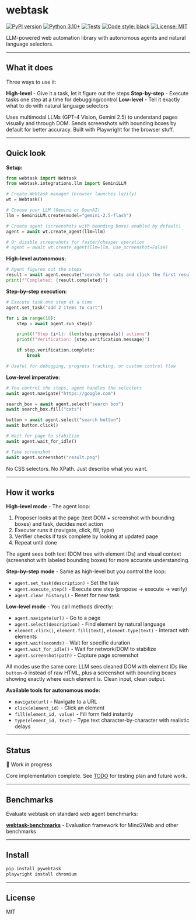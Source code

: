 # webtask

[![PyPI version](https://badge.fury.io/py/pywebtask.svg)](https://badge.fury.io/py/pywebtask)
[![Python 3.10+](https://img.shields.io/badge/python-3.10+-blue.svg)](https://www.python.org/downloads/)
[![Tests](https://github.com/steve-z-wang/webtask/actions/workflows/test.yml/badge.svg)](https://github.com/steve-z-wang/webtask/actions/workflows/test.yml)
[![Code style: black](https://img.shields.io/badge/code%20style-black-000000.svg)](https://github.com/psf/black)
[![License: MIT](https://img.shields.io/badge/License-MIT-yellow.svg)](https://opensource.org/licenses/MIT)

LLM-powered web automation library with autonomous agents and natural language selectors.

---

## What it does

Three ways to use it:

**High-level** - Give it a task, let it figure out the steps
**Step-by-step** - Execute tasks one step at a time for debugging/control
**Low-level** - Tell it exactly what to do with natural language selectors

Uses multimodal LLMs (GPT-4 Vision, Gemini 2.5) to understand pages visually and through DOM. Sends screenshots with bounding boxes by default for better accuracy. Built with Playwright for the browser stuff.

---

## Quick look

**Setup:**
```python
from webtask import Webtask
from webtask.integrations.llm import GeminiLLM

# Create Webtask manager (browser launches lazily)
wt = Webtask()

# Choose your LLM (Gemini or OpenAI)
llm = GeminiLLM.create(model="gemini-2.5-flash")

# Create agent (screenshots with bounding boxes enabled by default)
agent = await wt.create_agent(llm=llm)

# Or disable screenshots for faster/cheaper operation
# agent = await wt.create_agent(llm=llm, use_screenshot=False)
```

**High-level autonomous:**
```python
# Agent figures out the steps
result = await agent.execute("search for cats and click the first result")
print(f"Completed: {result.completed}")
```

**Step-by-step execution:**
```python
# Execute task one step at a time
agent.set_task("add 2 items to cart")

for i in range(10):
    step = await agent.run_step()

    print(f"Step {i+1}: {len(step.proposals)} actions")
    print(f"Verification: {step.verification.message}")

    if step.verification.complete:
        break

# Useful for debugging, progress tracking, or custom control flow
```

**Low-level imperative:**
```python
# You control the steps, agent handles the selectors
await agent.navigate("https://google.com")

search_box = await agent.select("search box")
await search_box.fill("cats")

button = await agent.select("search button")
await button.click()

# Wait for page to stabilize
await agent.wait_for_idle()

# Take screenshot
await agent.screenshot("result.png")
```

No CSS selectors. No XPath. Just describe what you want.

---

## How it works

**High-level mode** - The agent loop:
1. Proposer looks at the page (text DOM + screenshot with bounding boxes) and task, decides next action
2. Executer runs it (navigate, click, fill, type)
3. Verifier checks if task complete by looking at updated page
4. Repeat until done

The agent sees both text (DOM tree with element IDs) and visual context (screenshot with labeled bounding boxes) for more accurate understanding.

**Step-by-step mode** - Same as high-level but you control the loop:
- `agent.set_task(description)` - Set the task
- `agent.execute_step()` - Execute one step (propose → execute → verify)
- `agent.clear_history()` - Reset for new task

**Low-level mode** - You call methods directly:
- `agent.navigate(url)` - Go to a page
- `agent.select(description)` - Find element by natural language
- `element.click()`, `element.fill(text)`, `element.type(text)` - Interact with elements
- `agent.wait(seconds)` - Wait for specific duration
- `agent.wait_for_idle()` - Wait for network/DOM to stabilize
- `agent.screenshot(path)` - Capture page screenshot

All modes use the same core: LLM sees cleaned DOM with element IDs like `button-0` instead of raw HTML, plus a screenshot with bounding boxes showing exactly where each element is. Clean input, clean output.

**Available tools for autonomous mode:**
- `navigate(url)` - Navigate to a URL
- `click(element_id)` - Click an element
- `fill(element_id, value)` - Fill form field instantly
- `type(element_id, text)` - Type text character-by-character with realistic delays

---

## Status

🚧 Work in progress

Core implementation complete. See [TODO](docs/todo.md) for testing plan and future work.

---

## Benchmarks

Evaluate webtask on standard web agent benchmarks:

**[webtask-benchmarks](https://github.com/steve-z-wang/webtask-benchmarks)** - Evaluation framework for Mind2Web and other benchmarks

---

## Install

```bash
pip install pywebtask
playwright install chromium
```

---

## License

MIT
